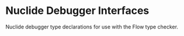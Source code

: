 # Nuclide Debugger Interfaces

Nuclide debugger type declarations for use with the Flow type checker.
